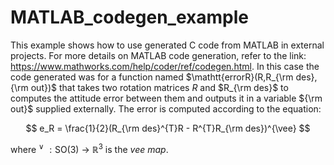 # MATLAB_codegen_example
This example shows how to use generated C code from MATLAB in external projects. For more details on MATLAB code generation, refer to the link: https://www.mathworks.com/help/coder/ref/codegen.html. In this case the code generated was for a function named $`\mathtt{errorR}(R,R_{\rm des},{\rm out})`$ that takes two rotation matrices $`R`$ and $`R_{\rm des}`$ to computes the attitude error between them and outputs it in a variable $`{\rm out}`$ supplied externally. The error is computed according to the equation:

$$ e_R = \frac{1}{2}(R_{\rm des}^{T}R - R^{T}R_{\rm des})^{\vee} $$

where $`^{\vee}~: \mathsf{SO}(3)~\rightarrow~\mathbb{R}^3`$ is the $\textit{vee map}$.